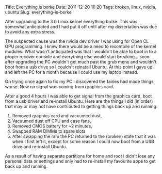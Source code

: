 Title: Everything is borke
Date: 2011-12-20 10:20
Tags: broken, linux, nvidia, ubuntu
Slug: everything-is-borke

After upgrading to the 3.0 Linux kernel everything broke. This was somewhat anticipated and I had put it off until after my dissertation was due to avoid any extra stress.

The suspected cause was the nvidia dev driver I was using for Open CL GPU programming. I knew there would be a need to recompile of the kernel modules. What wasn't anticipated was that I wouldn't be able to boot in to a proper recover console and everything else would start breaking... soon after upgrading the PC wouldn't get much past the grub menu and wouldn't boot from a usb drive so I couldn't reinstall Ubuntu. At this point I gave up and left the PC for a month because I could use my laptop instead.

On trying once again to fix my PC I discovered the fairies had made things worse. Now no signal was coming from graphics card.

After a good 4 hours I was able to get signal from the graphics card, boot from a usb driver and re-install Ubuntu. Here are the things I did (in order) that may or may not have contributed to getting things back up and running:

1. Removed graphics card and vacuumed dust,
2. Vacuumed dust off CPU and case fans,
3. Removed CMOS battery for ~2 minutes,
4. Swapped RAM DIMMs to spare slots
5. After swapping the ram the PC returned to the (broken) state that it was when I first left it, except for some reason I could now boot from a USB drive and re-install Ubuntu.  

As a result of having separate partitions for home and root I didn't lose any personal data or settings and only had to re-install my favourite apps to get back up and running. 